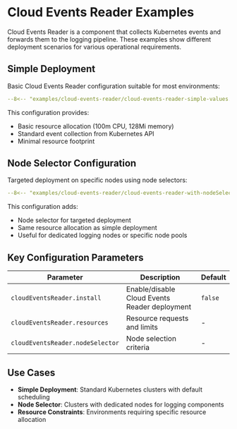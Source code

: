 # Cloud Events Reader Examples

Cloud Events Reader is a component that collects Kubernetes events and forwards them to the logging pipeline. 
These examples show different deployment scenarios for various operational requirements.

## Simple Deployment

Basic Cloud Events Reader configuration suitable for most environments:

```yaml title="cloud-events-reader-simple-values.yaml"
--8<-- "examples/cloud-events-reader/cloud-events-reader-simple-values.yaml"
```

This configuration provides:

- Basic resource allocation (100m CPU, 128Mi memory)
- Standard event collection from Kubernetes API
- Minimal resource footprint

## Node Selector Configuration

Targeted deployment on specific nodes using node selectors:

```yaml title="cloud-events-reader-with-nodeSelector-values.yaml"
--8<-- "examples/cloud-events-reader/cloud-events-reader-with-nodeSelector-values.yaml"
```

This configuration adds:

- Node selector for targeted deployment
- Same resource allocation as simple deployment
- Useful for dedicated logging nodes or specific node pools

## Key Configuration Parameters

| Parameter | Description | Default |
|-----------|-------------|---------|
| `cloudEventsReader.install` | Enable/disable Cloud Events Reader deployment | `false` |
| `cloudEventsReader.resources` | Resource requests and limits | - |
| `cloudEventsReader.nodeSelector` | Node selection criteria | - |

## Use Cases

- **Simple Deployment**: Standard Kubernetes clusters with default scheduling
- **Node Selector**: Clusters with dedicated nodes for logging components
- **Resource Constraints**: Environments requiring specific resource allocation
